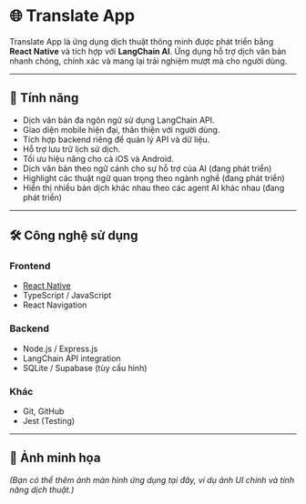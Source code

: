 # 🌐 Translate App

Translate App là ứng dụng dịch thuật thông minh được phát triển bằng **React Native** và tích hợp với **LangChain AI**. Ứng dụng hỗ trợ dịch văn bản nhanh chóng, chính xác và mang lại trải nghiệm mượt mà cho người dùng.

---

## 🚀 Tính năng
- Dịch văn bản đa ngôn ngữ sử dụng LangChain API.  
- Giao diện mobile hiện đại, thân thiện với người dùng.  
- Tích hợp backend riêng để quản lý API và dữ liệu.  
- Hỗ trợ lưu trữ lịch sử dịch.  
- Tối ưu hiệu năng cho cả iOS và Android.
- Dịch văn bản theo ngữ cảnh cho sự hỗ trợ của AI (đang phát triển)
- Highlight các thuật ngữ quan trọng theo ngành nghề (đang phát triển)
- Hiển thị nhiều bản dịch khác nhau theo các agent AI khác nhau (đang phát triển)

---

## 🛠 Công nghệ sử dụng
### Frontend
- [React Native](https://reactnative.dev/)  
- TypeScript / JavaScript  
- React Navigation  

### Backend
- Node.js / Express.js  
- LangChain API integration  
- SQLite / Supabase (tùy cấu hình)  

### Khác
- Git, GitHub  
- Jest (Testing)  

---

## 📱 Ảnh minh họa
*(Bạn có thể thêm ảnh màn hình ứng dụng tại đây, ví dụ ảnh UI chính và tính năng dịch thuật.)*  

